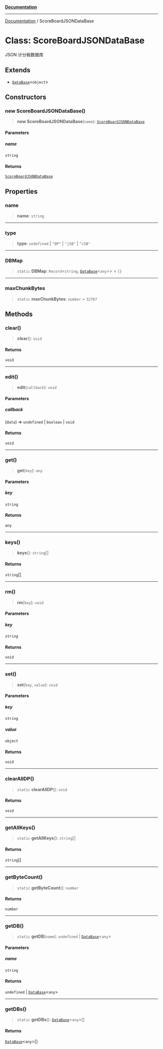 [**Documentation**](../README.md)

---

[Documentation](../globals.md) / ScoreBoardJSONDataBase

# Class: ScoreBoardJSONDataBase

JSON 计分板数据库

## Extends

-   [`DataBase`](DataBase.md)\<`object`\>

## Constructors

### new ScoreBoardJSONDataBase()

> **new ScoreBoardJSONDataBase**(`name`): [`ScoreBoardJSONDataBase`](ScoreBoardJSONDataBase.md)

#### Parameters

##### name

`string`

#### Returns

[`ScoreBoardJSONDataBase`](ScoreBoardJSONDataBase.md)

## Properties

### name

> **name**: `string`

---

### type

> **type**: `undefined` \| `"DP"` \| `"jSB"` \| `"cSB"`

---

### DBMap

> `static` **DBMap**: `Record`\<`string`, [`DataBase`](DataBase.md)\<`any`\>\> = `{}`

---

### maxChunkBytes

> `static` **maxChunkBytes**: `number` = `32767`

## Methods

### clear()

> **clear**(): `void`

#### Returns

`void`

---

### edit()

> **edit**(`callback`): `void`

#### Parameters

##### callback

(`data`) => `undefined` \| `boolean` \| `void`

#### Returns

`void`

---

### get()

> **get**(`key`): `any`

#### Parameters

##### key

`string`

#### Returns

`any`

---

### keys()

> **keys**(): `string`[]

#### Returns

`string`[]

---

### rm()

> **rm**(`key`): `void`

#### Parameters

##### key

`string`

#### Returns

`void`

---

### set()

> **set**(`key`, `value`): `void`

#### Parameters

##### key

`string`

##### value

`object`

#### Returns

`void`

---

### clearAllDP()

> `static` **clearAllDP**(): `void`

#### Returns

`void`

---

### getAllKeys()

> `static` **getAllKeys**(): `string`[]

#### Returns

`string`[]

---

### getByteCount()

> `static` **getByteCount**(): `number`

#### Returns

`number`

---

### getDB()

> `static` **getDB**(`name`): `undefined` \| [`DataBase`](DataBase.md)\<`any`\>

#### Parameters

##### name

`string`

#### Returns

`undefined` \| [`DataBase`](DataBase.md)\<`any`\>

---

### getDBs()

> `static` **getDBs**(): [`DataBase`](DataBase.md)\<`any`\>[]

#### Returns

[`DataBase`](DataBase.md)\<`any`\>[]

